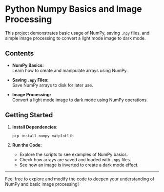 # Python Numpy Basics and Image Processing

This project demonstrates basic usage of NumPy, saving `.npy` files, and simple image processing to convert a light mode image to dark mode.

## Contents

- **NumPy Basics:**  
   Learn how to create and manipulate arrays using NumPy.

- **Saving `.npy` Files:**  
   Save NumPy arrays to disk for later use.

- **Image Processing:**  
   Convert a light mode image to dark mode using NumPy operations.

## Getting Started

1. **Install Dependencies:**

   ```bash
   pip install numpy matplotlib
   ```

2. **Run the Code:**
   - Explore the scripts to see examples of NumPy basics.
   - Check how arrays are saved and loaded with `.npy` files.
   - See how an image is inverted to create a dark mode effect.


---

Feel free to explore and modify the code to deepen your understanding of NumPy and basic image processing!
